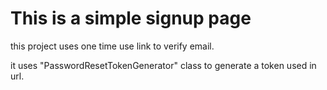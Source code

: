 # This is a simple signup page

this project uses one time use link to verify email.

it uses "PasswordResetTokenGenerator" class to generate a token
used in url.
